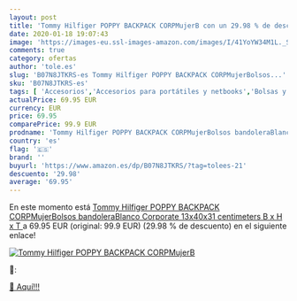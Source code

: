 ```yaml
---
layout: post
title: 'Tommy Hilfiger POPPY BACKPACK CORPMujerB con un 29.98 % de descuento'
date: 2020-01-18 19:07:43
image: 'https://images-eu.ssl-images-amazon.com/images/I/41YoYW34M1L._SL400_.jpg'
comments: true
category: ofertas
author: 'tole.es'
slug: 'B07N8JTKRS-es Tommy Hilfiger POPPY BACKPACK CORPMujerBolsos...'
sku: 'B07N8JTKRS-es'
tags: [ 'Accesorios','Accesorios para portátiles y netbooks','Bolsas y fundas para portátiles y netbooks','Informática','Mochilas para portátiles y netbooks','backpack', ]
actualPrice: 69.95 EUR
currency: EUR
price: 69.95
comparePrice: 99.9 EUR
prodname: 'Tommy Hilfiger POPPY BACKPACK CORPMujerBolsos bandoleraBlanco  Corporate  13x40x31 centimeters  B x H x T '
country: 'es'
flag: '🇪🇸'
brand: ''
buyurl: 'https://www.amazon.es/dp/B07N8JTKRS/?tag=tolees-21'
descuento: '29.98'
average: '69.95'
---
```


En este momento está [Tommy Hilfiger POPPY BACKPACK CORPMujerBolsos bandoleraBlanco  Corporate  13x40x31 centimeters  B x H x T ](https://www.amazon.es/dp/B07N8JTKRS/?tag=tolees-21) a 69.95 EUR (original: 99.9 EUR) (29.98 %  de descuento) en el siguiente enlace!

[![Tommy Hilfiger POPPY BACKPACK CORPMujerB](https://images-eu.ssl-images-amazon.com/images/I/41YoYW34M1L._SL400_.jpg)](https://www.amazon.es/dp/B07N8JTKRS/?tag=tolees-21)

🔎:


[🛒 Aquí!!!](https://www.amazon.es/dp/B07N8JTKRS/?tag=tolees-21)
